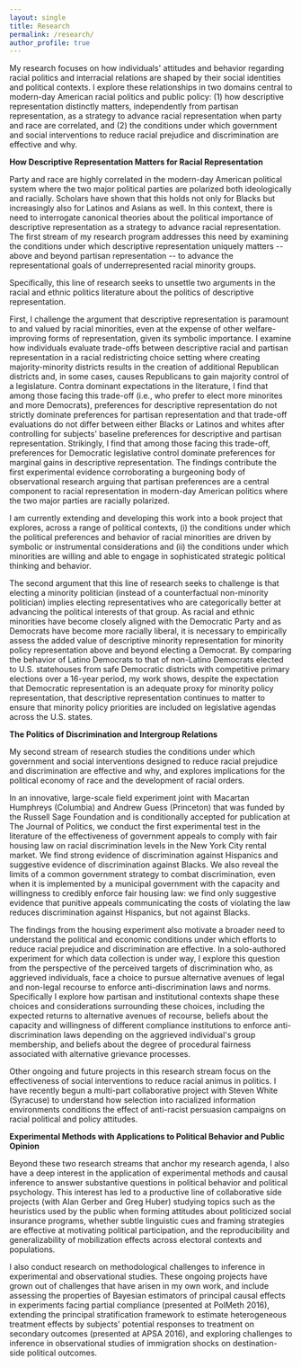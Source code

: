 ```yaml
---
layout: single
title: Research
permalink: /research/
author_profile: true
---
```


My research focuses on how individuals' attitudes and behavior regarding racial politics and interracial relations are shaped by their social identities and political contexts. I explore these relationships in two domains central to modern-day American racial politics and public policy: (1) how descriptive representation distinctly matters, independently from partisan representation, as a strategy to advance racial representation when party and race are correlated, and (2) the conditions under which government and social interventions to reduce racial prejudice and discrimination are effective and why. 

**How Descriptive Representation Matters for Racial Representation**

Party and race are highly correlated in the modern-day American political system where the two major political parties are polarized both ideologically and racially. Scholars have shown that this holds not only for Blacks but increasingly also for Latinos and Asians as well. In this context, there is need to interrogate canonical theories about the political importance of descriptive representation as a strategy to advance racial representation. The first stream of my research program addresses this need by examining the conditions under which descriptive representation uniquely matters -- above and beyond partisan representation -- to advance the representational goals of underrepresented racial minority groups.

Specifically, this line of research seeks to unsettle two arguments in the racial and ethnic politics literature about the politics of descriptive representation. 

First, I challenge the argument that descriptive representation is paramount to and valued by racial minorities, even at the expense of other welfare-improving forms of representation, given its symbolic importance. I examine how individuals evaluate trade-offs between descriptive racial and partisan representation in a racial redistricting choice setting where creating majority-minority districts results in the creation of additional Republican districts and, in some cases, causes Republicans to gain majority control of a legislature.  Contra dominant expectations in the literature, I find that among those facing this trade-off (i.e., who prefer to elect more minorites and more Democrats), preferences for descriptive representation do not strictly dominate preferences for partisan representation and that trade-off evaluations do not differ between either Blacks or Latinos and whites after controlling for subjects' baseline preferences for descriptive and partisan representation. Strikingly, I find that among those facing this trade-off, preferences for Democratic legislative control dominate preferences for marginal gains in descriptive representation. The findings contribute the first experimental evidence corroborating a burgeoning body of observational research arguing that partisan preferences are a central component to racial representation in modern-day American politics where the two major parties are racially polarized. 

I am currently extending and developing this work into a book project that explores, across a range of political contexts, (i) the conditions under which the political preferences and behavior of racial minorities are driven by symbolic or instrumental considerations and (ii) the conditions under which minorities are willing and able to engage in sophisticated strategic political thinking and behavior. 

The second argument that this line of research seeks to challenge is that electing a minority politician (instead of a counterfactual non-minority politician) implies electing representatives who are categorically better at advancing the political interests of that group. As racial and ethnic minorities have become closely aligned with the Democratic Party and as Democrats have become more racially liberal, it is necessary to empirically assess the added value of descriptive minority representation for minority policy representation above and beyond electing a Democrat. By comparing the behavior of Latino Democrats to that of non-Latino Democrats elected to U.S. statehouses from safe Democratic districts with competitive primary elections over a 16-year period, my work shows, despite the expectation that Democratic representation is an adequate proxy for minority policy representation, that descriptive representation continues to matter to ensure that minority policy priorities are included on legislative agendas across the U.S. states.

**The Politics of Discrimination and Intergroup Relations**

My second stream of research studies the conditions under which government and social interventions designed to reduce racial prejudice and discrimination are effective and why, and explores implications for the political economy of race and the development of racial orders. 

In an innovative, large-scale field experiment joint with Macartan Humphreys (Columbia) and Andrew Guess (Princeton) that was funded by the Russell Sage Foundation and is conditionally accepted for publication at The Journal of Politics, we conduct the first experimental test in the literature of the effectiveness of government appeals to comply with fair housing law on racial discrimination levels in the New York City rental market. We find strong evidence of discrimination against Hispanics and suggestive evidence of discrimination against Blacks. We also reveal the limits of a common government strategy to combat discrimination, even when it is implemented by a municipal government with the capacity and willingness to credibly enforce fair housing law: we find only suggestive evidence that punitive appeals communicating the costs of violating the law reduces discrimination against Hispanics, but not against Blacks. 

The findings from the housing experiment also motivate a broader need to understand the political and economic conditions under which efforts to reduce racial prejudice and discrimination are effective. In a solo-authored experiment for which data collection is under way, I explore this question from the perspective of the perceived targets of discrimination who, as aggrieved individuals, face a choice to pursue alternative avenues of legal and non-legal recourse to enforce anti-discrimination laws and norms. Specifically I explore how partisan and institutional contexts shape these choices and considerations surrounding these choices, including the expected returns to alternative avenues of recourse, beliefs about the capacity and willingness of different compliance institutions to enforce anti-discrimination laws depending on the aggrieved individual's group membership, and beliefs about the degree of procedural fairness associated with alternative grievance processes.

Other ongoing and future projects in this research stream focus on the effectiveness of social interventions to reduce racial animus in politics. I have recently begun a multi-part collaborative project with Steven White (Syracuse) to understand how selection into racialized information environments conditions the effect of anti-racist persuasion campaigns on racial political and policy attitudes.

**Experimental Methods with Applications to Political Behavior and Public Opinion**

Beyond these two research streams that anchor my research agenda, I also have a deep interest in the application of experimental methods and causal inference to answer substantive questions in political behavior and political psychology. This interest has led to a productive line of collaborative side projects (with Alan Gerber and Greg Huber) studying topics such as the heuristics used by the public when forming attitudes about politicized social insurance programs, whether subtle linguistic cues and framing strategies are effective at motivating political participation, and the reproducibility and generalizability of mobilization effects across electoral contexts and populations. 

I also conduct research on methodological challenges to inference in experimental and observational studies. These ongoing projects have grown out of challenges that have arisen in my own work, and include assessing the properties of Bayesian estimators of principal causal effects in experiments facing partial compliance (presented at PolMeth 2016), extending the principal stratification framework to estimate heterogeneous treatment effects  by subjects' potential responses to treatment on secondary outcomes (presented at APSA 2016), and exploring challenges to inference in observational studies of  immigration shocks on destination-side political outcomes.
